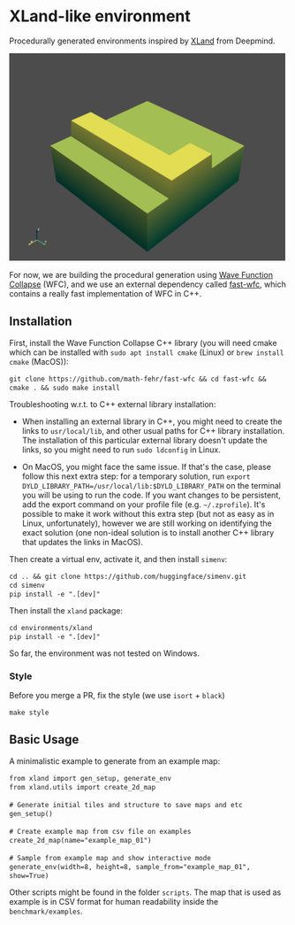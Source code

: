 # XLand-like environment

Procedurally generated environments inspired by [XLand](https://arxiv.org/abs/2107.12808) from Deepmind.

<img src="benchmark/media/maps.gif" width="500">

For now, we are building the procedural generation using [Wave Function Collapse](https://github.com/mxgmn/WaveFunctionCollapse) (WFC), and we use an external dependency called [fast-wfc](https://github.com/math-fehr/fast-wfc), which contains a really fast implementation of WFC in C++.

## Installation

First, install the Wave Function Collapse C++ library (you will need cmake which can be installed with `sudo apt install cmake` (Linux) or `brew install cmake` (MacOS)):

```
git clone https://github.com/math-fehr/fast-wfc && cd fast-wfc && cmake . && sudo make install
```

Troubleshooting w.r.t. to C++ external library installation: 

* When installing an external library in C++, you might need to create the links to `usr/local/lib`, and other usual paths for C++ library installation. The installation of this particular external library doesn't update the links, so you might need to run `sudo ldconfig` in Linux.

* On MacOS, you might face the same issue. If that's the case, please follow this next extra step: for a temporary solution, run `export DYLD_LIBRARY_PATH=/usr/local/lib:$DYLD_LIBRARY_PATH` on the terminal you will be using to run the code. If you want changes to be persistent, add the export command on your profile file (e.g. `~/.zprofile`). It's possible to make it work without this extra step (but not as easy as in Linux, unfortunately), however we are still working on identifying the exact solution (one non-ideal solution is to install another C++ library that updates the links in MacOS).

Then create a virtual env, activate it, and then install `simenv`:

```
cd .. && git clone https://github.com/huggingface/simenv.git
cd simenv
pip install -e ".[dev]"
```

Then install the `xland` package:

```
cd environments/xland
pip install -e ".[dev]"
```

So far, the environment was not tested on Windows.

### Style

Before you merge a PR, fix the style (we use `isort` + `black`)
```
make style
```

## Basic Usage

A minimalistic example to generate from an example map:

```
from xland import gen_setup, generate_env
from xland.utils import create_2d_map

# Generate initial tiles and structure to save maps and etc
gen_setup()

# Create example map from csv file on examples
create_2d_map(name="example_map_01")

# Sample from example map and show interactive mode
generate_env(width=8, height=8, sample_from="example_map_01", show=True)
```

Other scripts might be found in the folder `scripts`. The map that is used as example is in CSV format for human readability inside the `benchmark/examples`.